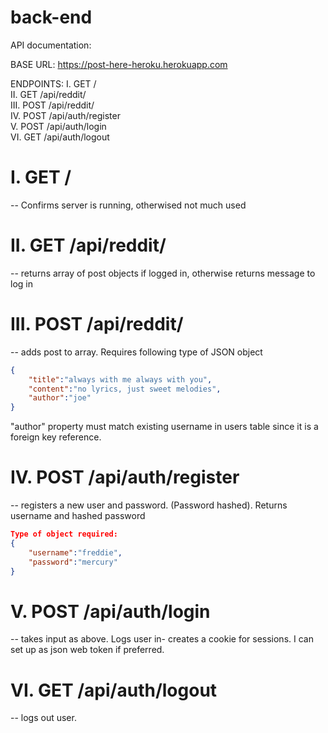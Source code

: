 # back-end

API documentation: 

BASE URL: https://post-here-heroku.herokuapp.com

ENDPOINTS:
I. GET /  
II. GET /api/reddit/  
III. POST /api/reddit/  
IV. POST /api/auth/register  
V. POST /api/auth/login  
VI. GET /api/auth/logout  


# I. GET /
 -- Confirms server is running, otherwised not much used


# II. GET /api/reddit/  

 -- returns array of post objects if logged in, otherwise returns message to log in

# III. POST /api/reddit/ 

 -- adds post to array. Requires following type of JSON object

```json
{
	"title":"always with me always with you",
	"content":"no lyrics, just sweet melodies",
	"author":"joe" 
}
```

"author" property must match existing username in users table since it is a foreign key reference. 



# IV. POST /api/auth/register 

 -- registers a new user and password. (Password hashed). Returns username and hashed password 

```json
Type of object required:
{
	"username":"freddie",
	"password":"mercury"
}
```


# V. POST /api/auth/login

 -- takes input as above. Logs user in- creates a cookie for sessions. I can set up as json web token if preferred.


# VI. GET /api/auth/logout

 -- logs out user.

